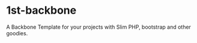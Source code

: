1st-backbone
============

A Backbone Template for your projects with Slim PHP, bootstrap and other goodies.
